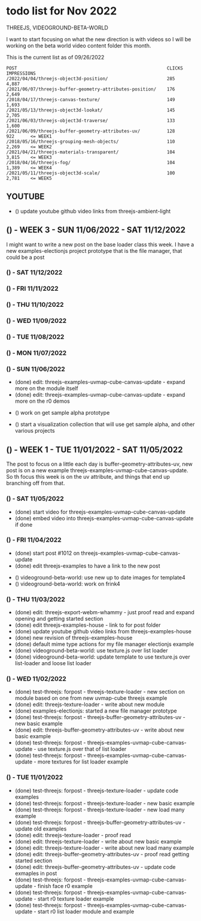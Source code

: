 # todo list for Nov 2022

THREEJS, VIDEOGROUND-BETA-WORLD

I want to start focusing on what the new direction is with videos so I will be working on the beta world video content folder this month.



This is the current list as of 09/26/2022
```
POST                                                        CLICKS  IMPRESSIONS
/2022/04/04/threejs-object3d-position/                      285     4,887
/2021/06/07/threejs-buffer-geometry-attributes-position/    176     2,649
/2018/04/17/threejs-canvas-texture/                         149     1,693
/2021/05/13/threejs-object3d-lookat/                        145     2,705
/2021/06/03/threejs-object3d-traverse/                      133     1,600
/2021/06/09/threejs-buffer-geometry-attributes-uv/          128     922      <= WEEK1
/2018/05/16/threejs-grouping-mesh-objects/                  110     2,269    <= WEEK2
/2021/04/21/threejs-materials-transparent/                  104     3,815    <= WEEK3
/2018/04/16/threejs-fog/                                    104     1,389    <= WEEK4
/2021/05/11/threejs-object3d-scale/                         100     2,781    <= WEEK5
```

## YOUTUBE
* () update youtube github video links from threejs-ambient-light

<!-------- ----------
-- WEEK 2
---------- --------->
## () - WEEK 3 - SUN 11/06/2022 - SAT 11/12/2022
 I might want to write a new post on the base loader class this week.
 I have a new examples-electionjs project prototype that is the file manager, that could be a post

### () - SAT 11/12/2022

### () - FRI 11/11/2022

### () - THU 11/10/2022

### () - WED 11/09/2022

### () - TUE 11/08/2022

### () - MON 11/07/2022

### () - SUN 11/06/2022
* (done) edit: threejs-examples-uvmap-cube-canvas-update - expand more on the module itself
* (done) edit: threejs-examples-uvmap-cube-canvas-update - expand more on the r0 demos
<!-- test_threejs -->
* () work on get sample alpha prototype

<!-- VIDEOGROUND-BETA-WORLD -->
* () start a visualization collection that will use get sample alpha, and other various projects


<!-------- ----------
-- WEEK 1
---------- --------->
## () - WEEK 1 - TUE 11/01/2022 - SAT 11/05/2022

The post to focus on a little each day is buffer-geometry-attributes-uv, new post is on a new example threejs-examples-uvmap-cube-canvas-update. So th focus this week is on the uv attribute, and things that end up branching off from that.

### () - SAT 11/05/2022
* (done) start video for threejs-examples-uvmap-cube-canvas-update
* (done) embed video into threejs-examples-uvmap-cube-canvas-update if done

### () - FRI 11/04/2022
* (done) start post #1012 on threejs-examples-uvmap-cube-canvas-update
* (done) edit threejs-examples to have a link to the new post

<!-- VIDEOGROUND-BETA-WORLD -->
* () videoground-beta-world: use new up to date images for template4
* () videoground-beta-world: work on frink4


### () - THU 11/03/2022
* (done) edit: threejs-export-webm-whammy - just proof read and expand opening and getting started section
* (done) edit threejs-examples-house - link to for post folder
* (done) update youtube github video links from threejs-examples-house
* (done) new revision of threejs-examples-house
* (done) default mime type actions for my file manager electionjs example
* (done) videoground-beta-world: use texture.js over list loader
* (done) videoground-beta-world: update template to use texture.js over list-loader and loose list loader

### () - WED 11/02/2022
* (done) test-threejs: forpost - threejs-texture-loader - new section on module based on one from new uvmap-cube threejs example
* (done) edit: threejs-texture-loader - write about new module
* (done) examples-electionjs: started a new file manager prototype
* (done) test-threejs: forpost - threejs-buffer-geometry-attributes-uv - new basic example
* (done) edit: threejs-buffer-geometry-attributes-uv - write about new basic example
* (done) test-threejs: forpost - threejs-examples-uvmap-cube-canvas-update - use texture.js over that of list loader
* (done) test-threejs: forpost - threejs-examples-uvmap-cube-canvas-update - more textures for list loader example

### () - TUE 11/01/2022
* (done) test-threejs: forpost - threejs-texture-loader - update code examples
* (done) test-threejs: forpost - threejs-texture-loader - new basic example
* (done) test-threejs: forpost - threejs-texture-loader - new load many example
* (done) test-threejs: forpost - threejs-buffer-geometry-attributes-uv - update old examples
* (done) edit: threejs-texture-loader - proof read
* (done) edit: threejs-texture-loader - write about new basic example
* (done) edit: threejs-texture-loader - write about new load many example
* (done) edit: threejs-buffer-geometry-attributes-uv - proof read getting started section
* (done) edit: threejs-buffer-geometry-attributes-uv - update code exmaples in post
* (done) test-threejs: forpost - threejs-examples-uvmap-cube-canvas-update - finish face r0 example
* (done) test-threejs: forpost - threejs-examples-uvmap-cube-canvas-update - start r0 texture loader example
* (done) test-threejs: forpost - threejs-examples-uvmap-cube-canvas-update - start r0 list loader module and example
